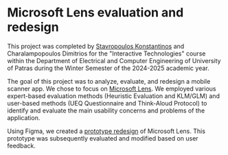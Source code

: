# Microsoft Lens evaluation and redesign

This project was completed by [Stavropoulos Konstantinos](https://github.com/StavropoulosK) and Charalampopoulos Dimitrios for the "Interactive Technologies" course within the Department of Electrical and Computer Engineering of University of Patras during the Winter Semester of the 2024-2025 academic year.

The goal of this project was to analyze, evaluate, and redesign a mobile scanner app. We chose to focus on [Microsoft Lens](https://play.google.com/store/apps/details?id=com.microsoft.office.officelens&hl=en). We employed various expert-based evaluation methods (Heuristic Evaluation and KLM/GLM) and user-based methods (UEQ Questionnaire and Think-Aloud Protocol) to identify and evaluate the main usability concerns and problems of the application.

Using Figma, we created a [prototype redesign](https://www.figma.com/proto/DEWXOAiI9v0SlVEOiWMIV3/Scanner-App?node-id=0-1&t=IKaZQpYARTGxII1s-1) of Microsoft Lens. This prototype was subsequently evaluated and modified based on user feedback.